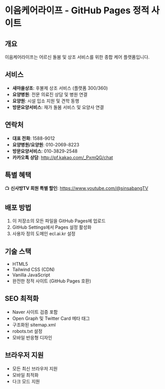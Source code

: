 # 이음케어라이프 - GitHub Pages 정적 사이트

## 개요
이음케어라이프는 어르신 돌봄 및 상조 서비스를 위한 종합 케어 플랫폼입니다.

## 서비스
- **새마을상조**: 후불제 상조 서비스 (플랫폼 300/360)
- **요양병원**: 전문 의료진 상담 및 병원 연결
- **요양원**: 시설 입소 지원 및 견학 동행
- **방문요양서비스**: 재가 돌봄 서비스 및 요양사 연결

## 연락처
- **대표 전화**: 1588-9012
- **요양병원/요양원**: 010-2069-8223
- **방문요양서비스**: 010-3829-2548
- **카카오톡 상담**: http://pf.kakao.com/_PxmQG/chat

## 특별 혜택
📺 **신사방TV 회원 특별 할인**: https://www.youtube.com/@sinsabangTV

## 배포 방법
1. 이 저장소의 모든 파일을 GitHub Pages에 업로드
2. GitHub Settings에서 Pages 설정 활성화
3. 사용자 정의 도메인 ecl.ai.kr 설정

## 기술 스택
- HTML5
- Tailwind CSS (CDN)
- Vanilla JavaScript
- 완전한 정적 사이트 (GitHub Pages 호환)

## SEO 최적화
- Naver 사이트 검증 포함
- Open Graph 및 Twitter Card 메타 태그
- 구조화된 sitemap.xml
- robots.txt 설정
- 모바일 반응형 디자인

## 브라우저 지원
- 모든 최신 브라우저 지원
- 모바일 최적화
- 다크 모드 지원